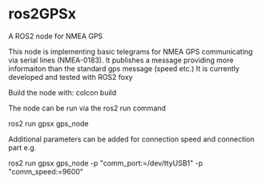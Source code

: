 # ros2GPSx
A ROS2 node for NMEA GPS

This node is implementing basic telegrams for NMEA GPS communicating via serial lines (NMEA-0183). It publishes a message providing more informaiton than the standard gps message (speed etc.)
It is currently developed and tested with ROS2 foxy

Build the node with:
colcon build

The node can be run via the ros2 run command

ros2 run gpsx gps_node

Additional parameters can be added for connection speed and connection part e.g.

ros2 run gpsx gps_node  -p "comm_port:=/dev/ttyUSB1" -p "comm_speed:=9600"
